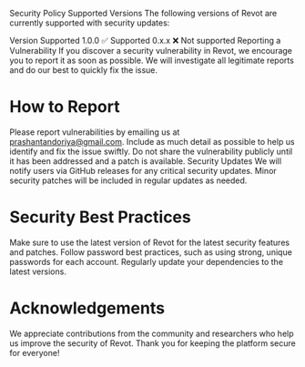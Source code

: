 Security Policy
Supported Versions
The following versions of Revot are currently supported with security updates:

Version	Supported
1.0.0	✅ Supported
0.x.x	❌ Not supported
Reporting a Vulnerability
If you discover a security vulnerability in Revot, we encourage you to report it as soon as possible. We will investigate all legitimate reports and do our best to quickly fix the issue.

# How to Report
Please report vulnerabilities by emailing us at prashantandoriya@gmail.com. Include as much detail as possible to help us identify and fix the issue swiftly.
Do not share the vulnerability publicly until it has been addressed and a patch is available.
Security Updates
We will notify users via GitHub releases for any critical security updates.
Minor security patches will be included in regular updates as needed.

# Security Best Practices
Make sure to use the latest version of Revot for the latest security features and patches.
Follow password best practices, such as using strong, unique passwords for each account.
Regularly update your dependencies to the latest versions.

# Acknowledgements
We appreciate contributions from the community and researchers who help us improve the security of Revot. Thank you for keeping the platform secure for everyone!

